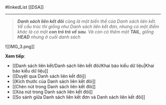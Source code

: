 #linkedList  [[DSA]]

---
> **_Danh sách liên kết đôi_** cũng _là một biến thể của Danh sách liên kết. Về cấu trúc thì giống như Danh sách liên kết đơn, nhưng có một điểm khác là có một **con trỏ trỏ về sau**. Và còn có thêm một **TAIL**, giống **HEAD** nhưng ở cuối danh sách_

![[IMG_3.png]]

**Xem tiếp**:
- [[Danh sách liên kết/Danh sách liên kết đôi/Khai báo kiểu dữ liệu|Khai báo kiểu dữ liệu]]
- [[Duyệt qua Danh sách liên kết đôi]]
- [[Kích thước của Danh sách liên kết đôi]]
- [[Chèn nút trong Danh sách liên kết đôi]]
- [[Xóa nút trong Danh sách liên kết đôi]]
- [[So sánh giữa Danh sách liên kết đơn và Danh sách liên kết đôi]]